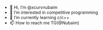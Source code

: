 - 👋 Hi, I’m @xcurvnubaim
- 👀 I’m interested in competitive programming
- 🌱 I’m currently learning c/c++
- 📫 How to reach me TG(@Nubaim)

<!---
xcurvnubaim/xcurvnubaim is a ✨ special ✨ repository because its `README.md` (this file) appears on your GitHub profile.
You can click the Preview link to take a look at your changes.
--->
